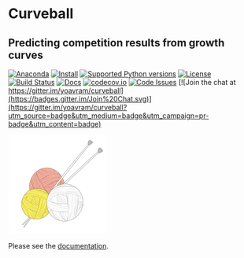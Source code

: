 # Curveball
## Predicting competition results from growth curves


[![Anaconda](https://anaconda.org/yoavram/curveball/badges/version.svg)](https://anaconda.org/yoavram/curveball)
[![Install](https://anaconda.org/yoavram/curveball/badges/installer/conda.svg)](https://anaconda.org/yoavram/curveball/)
[![Supported Python versions](https://img.shields.io/pypi/pyversions/curveball.svg)](https://pypi.python.org/pypi/curveball/)
[![License](https://img.shields.io/pypi/l/curveball.svg)](https://github.com/yoavram/curveball/blob/master/LICENCE.txt)
[![Build Status](https://magnum.travis-ci.com/yoavram/curveball.svg?token=jdWtkbZwtnsj5TaFxVKJ&branch=travis)](https://magnum.travis-ci.com/yoavram/curveball)
[![Docs](https://img.shields.io/badge/docs-latest-yellow.svg)](https://curveball.netlify.com)
[![codecov.io](http://codecov.io/github/yoavram/curveball/coverage.svg?branch=master&token=PV0HysT5gx)](http://codecov.io/github/yoavram/curveball?branch=master)
[![Code Issues](https://www.quantifiedcode.com/api/v1/project/fb3dfaa863494b8fa9e3242c542304f6/badge.svg)](https://www.quantifiedcode.com/app/project/fb3dfaa863494b8fa9e3242c542304f6)
[![Join the chat at https://gitter.im/yoavram/curveball](https://badges.gitter.im/Join%20Chat.svg)](https://gitter.im/yoavram/curveball?utm_source=badge&utm_medium=badge&utm_campaign=pr-badge&utm_content=badge)

[![logo](/docs/_static/logo_200px.png?raw=true)](http://www.freepik.com/free-vector/ball-of-wool_762106.htm)

Please see the [documentation](https://curveball.netlify.com).
